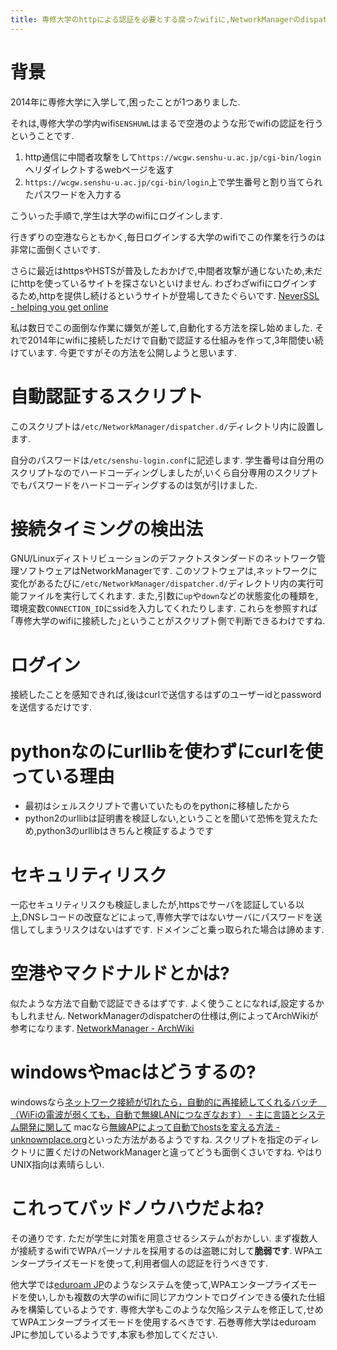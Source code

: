 ```yaml
---
title: 専修大学のhttpによる認証を必要とする腐ったwifiに,NetworkManagerのdispatcherを使って自動ログインする
---
```


# 背景

2014年に専修大学に入学して,困ったことが1つありました.

それは,専修大学の学内wifi`SENSHUWL`はまるで空港のような形でwifiの認証を行うということです.

1. http通信に中間者攻撃をして`https://wcgw.senshu-u.ac.jp/cgi-bin/login`へリダイレクトするwebページを返す
2. `https://wcgw.senshu-u.ac.jp/cgi-bin/login`上で学生番号と割り当てられたパスワードを入力する

こういった手順で,学生は大学のwifiにログインします.

行きずりの空港ならともかく,毎日ログインする大学のwifiでこの作業を行うのは非常に面倒くさいです.

さらに最近はhttpsやHSTSが普及したおかげで,中間者攻撃が通じないため,未だにhttpを使っているサイトを探さないといけません.
わざわざwifiにログインするため,httpを提供し続けるというサイトが登場してきたぐらいです.
[NeverSSL - helping you get online](http://neverssl.com/)

私は数日でこの面倒な作業に嫌気が差して,自動化する方法を探し始めました.
それで2014年にwifiに接続しただけで自動で認証する仕組みを作って,3年間使い続けています.
今更ですがその方法を公開しようと思います.

# 自動認証するスクリプト

<script src="https://gist.github.com/ncaq/d79f861d3f159c81098753617112dab2.js"></script>

このスクリプトは`/etc/NetworkManager/dispatcher.d/`ディレクトリ内に設置します.

自分のパスワードは`/etc/senshu-login.conf`に記述します.
学生番号は自分用のスクリプトなのでハードコーディングしましたが,いくら自分専用のスクリプトでもパスワードをハードコーディングするのは気が引けました.

# 接続タイミングの検出法

GNU/Linuxディストリビューションのデファクトスタンダードのネットワーク管理ソフトウェアはNetworkManagerです.
このソフトウェアは,ネットワークに変化があるたびに`/etc/NetworkManager/dispatcher.d/`ディレクトリ内の実行可能ファイルを実行してくれます.
また,引数に`up`や`down`などの状態変化の種類を,環境変数`CONNECTION_ID`にssidを入力してくれたりします.
これらを参照すれば｢専修大学のwifiに接続した｣ということがスクリプト側で判断できるわけですね.

# ログイン

接続したことを感知できれば,後はcurlで送信するはずのユーザーidとpasswordを送信するだけです.

# pythonなのにurllibを使わずにcurlを使っている理由

* 最初はシェルスクリプトで書いていたものをpythonに移植したから
* python2のurllibは証明書を検証しない,ということを聞いて恐怖を覚えたため,python3のurllibはきちんと検証するようです

# セキュリティリスク

一応セキュリティリスクも検証しましたが,httpsでサーバを認証している以上,DNSレコードの改竄などによって,専修大学ではないサーバにパスワードを送信してしまうリスクはないはずです.
ドメインごと乗っ取られた場合は諦めます.

# 空港やマクドナルドとかは?

似たような方法で自動で認証できるはずです.
よく使うことになれば,設定するかもしれません.
NetworkManagerのdispatcherの仕様は,例によってArchWikiが参考になります.
[NetworkManager - ArchWiki](https://wiki.archlinuxjp.org/index.php/NetworkManager)

# windowsやmacはどうするの?

windowsなら[ネットワーク接続が切れたら，自動的に再接続してくれるバッチ　（WiFiの電波が弱くても，自動で無線LANにつなぎなおす） - 主に言語とシステム開発に関して](http://language-and-engineering.hatenablog.jp/entry/20140918/BATWifiNetworkConnectionAutoRecovery)
macなら[無線APによって自動でhostsを変える方法 - unknownplace.org](http://unknownplace.org/memo/2009/12/03/1/)といった方法があるようですね.
スクリプトを指定のディレクトリに置くだけのNetworkManagerと違ってどうも面倒くさいですね.
やはりUNIX指向は素晴らしい.

# これってバッドノウハウだよね?

その通りです.
ただが学生に対策を用意させるシステムがおかしい.
まず複数人が接続するwifiでWPAパーソナルを採用するのは盗聴に対して**脆弱です**.
WPAエンタープライズモードを使って,利用者個人の認証を行うべきです.

他大学では[eduroam JP](https://www.eduroam.jp/)のようなシステムを使って,WPAエンタープライズモードを使い,しかも複数の大学のwifiに同じアカウントでログインできる優れた仕組みを構築しているようです.
専修大学もこのような欠陥システムを修正して,せめてWPAエンタープライズモードを使用するべきです.
石巻専修大学はeduroam JPに参加しているようです,本家も参加してください.
